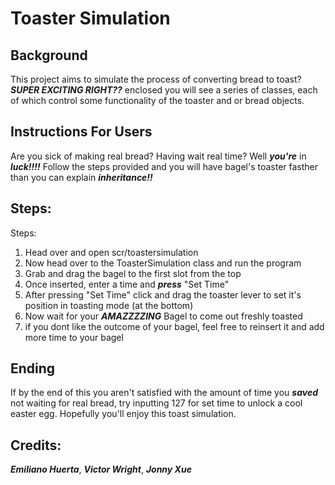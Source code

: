 # Toaster Simulation
## Background

This project aims to simulate the process of converting bread to toast? ***SUPER EXCITING RIGHT??***
enclosed you will see a series of classes, each of which control some functionality of the toaster and or bread objects. 

## Instructions For Users
Are you sick of making real bread? Having wait real time? Well ***you're*** in ***luck!!!!*** 
Follow the steps provided and you will have bagel's toaster fasther than you can explain ***inheritance!!***

## Steps:
Steps: 
1) Head over and open scr/toastersimulation
2) Now head over to the ToasterSimulation class and run the program
3) Grab and drag the bagel to the first slot from the top
4) Once inserted, enter a time and ***press*** "Set Time" 
5) After pressing "Set Time" click and drag the toaster lever to set it's position in toasting mode (at the bottom)
6) Now wait for your ***AMAZZZZING*** Bagel to come out freshly toasted
7) if you dont like the outcome of your bagel, feel free to reinsert it and add more time to your bagel

## Ending
If by the end of this you aren't satisfied with the amount of time you ***saved*** not waiting for real bread, try inputting 127 for set time to unlock a cool easter egg. Hopefully you'll enjoy this toast simulation.

## Credits: 
***Emiliano Huerta***, ***Victor Wright***, ***Jonny Xue***